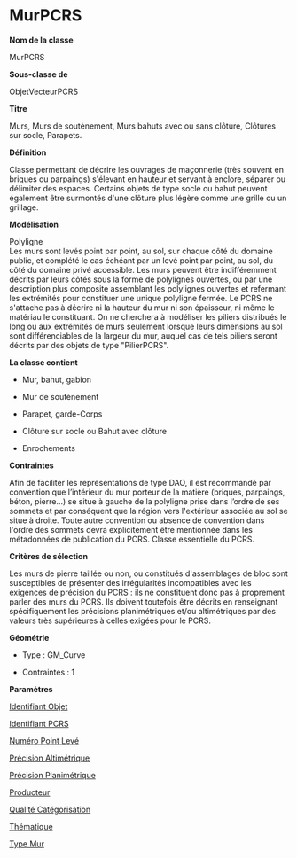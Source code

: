 # MurPCRS #



**Nom de la classe**

MurPCRS

**Sous-classe de**

ObjetVecteurPCRS

**Titre**

Murs, Murs de soutènement, Murs bahuts avec ou sans clôture, Clôtures sur socle, Parapets.

**Définition**

Classe permettant de décrire les ouvrages de maçonnerie (très souvent en briques ou parpaings) s'élevant en hauteur et servant à enclore, séparer ou délimiter des espaces. Certains objets de type socle ou bahut peuvent également être surmontés d'une clôture plus légère comme une grille ou un grillage.

**Modélisation**

Polyligne <br>
Les murs sont levés point par point, au sol, sur chaque côté du domaine public, et complété le cas échéant par un levé point par point, au sol, du côté du domaine privé accessible. Les murs peuvent être indifféremment décrits par leurs côtés sous la forme de polylignes ouvertes, ou par une description plus composite assemblant les polylignes ouvertes et refermant les extrémités pour constituer une unique polyligne fermée.
Le PCRS ne s'attache pas à décrire ni la hauteur du mur ni son épaisseur, ni même le matériau le constituant.
On ne cherchera à modéliser les piliers distribués le long ou aux extrémités de murs seulement lorsque leurs dimensions au sol sont différenciables de la largeur du mur, auquel cas de tels piliers seront décrits par des objets de type "PilierPCRS".

**La classe contient**

- Mur, bahut, gabion

- Mur de soutènement

- Parapet, garde-Corps

- Clôture sur socle ou Bahut avec clôture

- Enrochements

**Contraintes**

Afin de faciliter les représentations de type DAO, il est recommandé par convention que l’intérieur du mur porteur de la matière (briques, parpaings, béton, pierre...) se situe à gauche de la polyligne prise dans l’ordre de ses sommets et par conséquent que la région vers l'extérieur associée au sol se situe à droite.
Toute autre convention ou absence de convention dans l'ordre des sommets devra explicitement être mentionnée dans les métadonnées de publication du PCRS.
Classe essentielle du PCRS.

**Critères de sélection**

Les murs de pierre taillée ou non, ou constitués d'assemblages de bloc sont susceptibles de présenter des irrégularités incompatibles avec les exigences de précision du PCRS : ils ne constituent donc pas à proprement parler des murs du PCRS.
Ils doivent toutefois être décrits en renseignant spécifiquement les précisions planimétriques et/ou altimétriques par des valeurs très supérieures à celles exigées pour le PCRS.

**Géométrie**

- Type : GM_Curve

- Contraintes : 1

**Paramètres**

[Identifiant Objet](http://doc-pcrs.readthedocs.io/fr/latest/Projet_FME/PCRS_Parametres.html#identifiant-objet)

[Identifiant PCRS](http://doc-pcrs.readthedocs.io/fr/latest/Projet_FME/PCRS_Parametres.html#identifiant-pcrs)

[Numéro Point Levé](http://doc-pcrs.readthedocs.io/fr/latest/Projet_FME/PCRS_Parametres.html#numero-s-des-point-s-leve-s-separes-par)

[Précision Altimétrique](http://doc-pcrs.readthedocs.io/fr/latest/Projet_FME/PCRS_Parametres.html#precision-altimetrique)

[Précision Planimétrique](http://doc-pcrs.readthedocs.io/fr/latest/Projet_FME/PCRS_Parametres.html#precision-planimetrique)

[Producteur](http://doc-pcrs.readthedocs.io/fr/latest/Projet_FME/PCRS_Parametres.html#producteur)

[Qualité Catégorisation](http://doc-pcrs.readthedocs.io/fr/latest/Projet_FME/PCRS_Parametres.html#qualite-categorisation)

[Thématique](http://doc-pcrs.readthedocs.io/fr/latest/Projet_FME/PCRS_Parametres.html#thematique)

[Type Mur](http://doc-pcrs.readthedocs.io/fr/latest/Projet_FME/PCRS_Parametres.html#type-mur)
